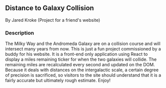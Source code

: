 ## Distance to Galaxy Collision
By Jared Kroke (Project for a friend's website)
### Description
The Milky Way and the Andromeda Galaxy are on a collision course and will intersect many years from now.  This is just a fun project commissioned by a buddy for his website.  It is a front-end only application using React to display a miles remaining ticker for when the two galaxies will collide.  The remaining miles are recalculated every second and updated on the DOM.  Because it deals with distances on the intergalactic scale, a certain degree of precision is sacrificed, so visitors to the site should understand that it is a fairly accurate but ultimately rough estimate.  Enjoy!
